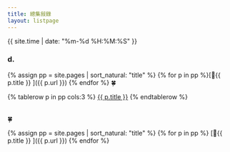 ```yaml
---
title: 總集敍錄
layout: listpage
---
```


{{ site.time | date: "%m-%d %H:%M:%S" }}

### d.
{% assign pp = site.pages | sort_natural: "title" %}
{% for p in pp %}[🔹{{ p.title }} ]({{ p.url }}) {% endfor %}
🍀

<!---->
<table  cellspacing="1" cellpadding="1" >
{% tablerow p in pp cols:3 %}
  <a href="{{ p.url }}">{{ p.title }}</a>
{% endtablerow %}
</table> 🍀


{% assign pp = site.pages | sort_natural: "title" %}
{% for p in pp %}
[🔹{{ p.title }} ]({{ p.url }}) 
{% endfor %}